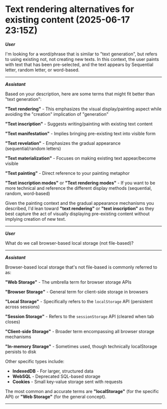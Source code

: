 <!-- Generated by SpecStory -->

# Text rendering alternatives for existing content (2025-06-17 23:15Z)

_**User**_

I'm looking for a word/phrase that is similar to "text generation", but refers to using existing not, not creating new texts. In this context, the user paints with text that has been pre-selected, and the text appears by Sequential letter, random letter, or word-based.

---

_**Assistant**_

Based on your description, here are some terms that might fit better than "text generation":

**"Text rendering"** - This emphasizes the visual display/painting aspect while avoiding the "creation" implication of "generation"

**"Text inscription"** - Suggests writing/painting with existing text content

**"Text manifestation"** - Implies bringing pre-existing text into visible form

**"Text revelation"** - Emphasizes the gradual appearance (sequential/random letters)

**"Text materialization"** - Focuses on making existing text appear/become visible

**"Text painting"** - Direct reference to your painting metaphor

**"Text inscription modes"** or **"Text rendering modes"** - If you want to be more technical and reference the different display methods (sequential, random, word-based)

Given the painting context and the gradual appearance mechanisms you described, I'd lean toward **"text rendering"** or **"text inscription"** as they best capture the act of visually displaying pre-existing content without implying creation of new text.

---

_**User**_

What do we call browser-based local storage (not file-based)?

---

_**Assistant**_

Browser-based local storage that's not file-based is commonly referred to as:

**"Web Storage"** - The umbrella term for browser storage APIs

**"Browser Storage"** - General term for client-side storage in browsers

**"Local Storage"** - Specifically refers to the `localStorage` API (persistent across sessions)

**"Session Storage"** - Refers to the `sessionStorage` API (cleared when tab closes)

**"Client-side Storage"** - Broader term encompassing all browser storage mechanisms

**"In-memory Storage"** - Sometimes used, though technically localStorage persists to disk

Other specific types include:
- **IndexedDB** - For larger, structured data
- **WebSQL** - Deprecated SQL-based storage
- **Cookies** - Small key-value storage sent with requests

The most common and accurate terms are **"localStorage"** (for the specific API) or **"Web Storage"** (for the general concept).

---

